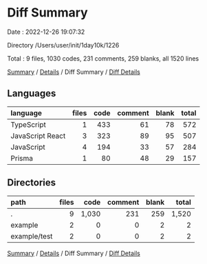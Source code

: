 # Diff Summary

Date : 2022-12-26 19:07:32

Directory /Users/user/init/1day10k/1226

Total : 9 files,  1030 codes, 231 comments, 259 blanks, all 1520 lines

[Summary](results.md) / [Details](details.md) / Diff Summary / [Diff Details](diff-details.md)

## Languages
| language | files | code | comment | blank | total |
| :--- | ---: | ---: | ---: | ---: | ---: |
| TypeScript | 1 | 433 | 61 | 78 | 572 |
| JavaScript React | 3 | 323 | 89 | 95 | 507 |
| JavaScript | 4 | 194 | 33 | 57 | 284 |
| Prisma | 1 | 80 | 48 | 29 | 157 |

## Directories
| path | files | code | comment | blank | total |
| :--- | ---: | ---: | ---: | ---: | ---: |
| . | 9 | 1,030 | 231 | 259 | 1,520 |
| example | 2 | 0 | 0 | 2 | 2 |
| example/test | 2 | 0 | 0 | 2 | 2 |

[Summary](results.md) / [Details](details.md) / Diff Summary / [Diff Details](diff-details.md)